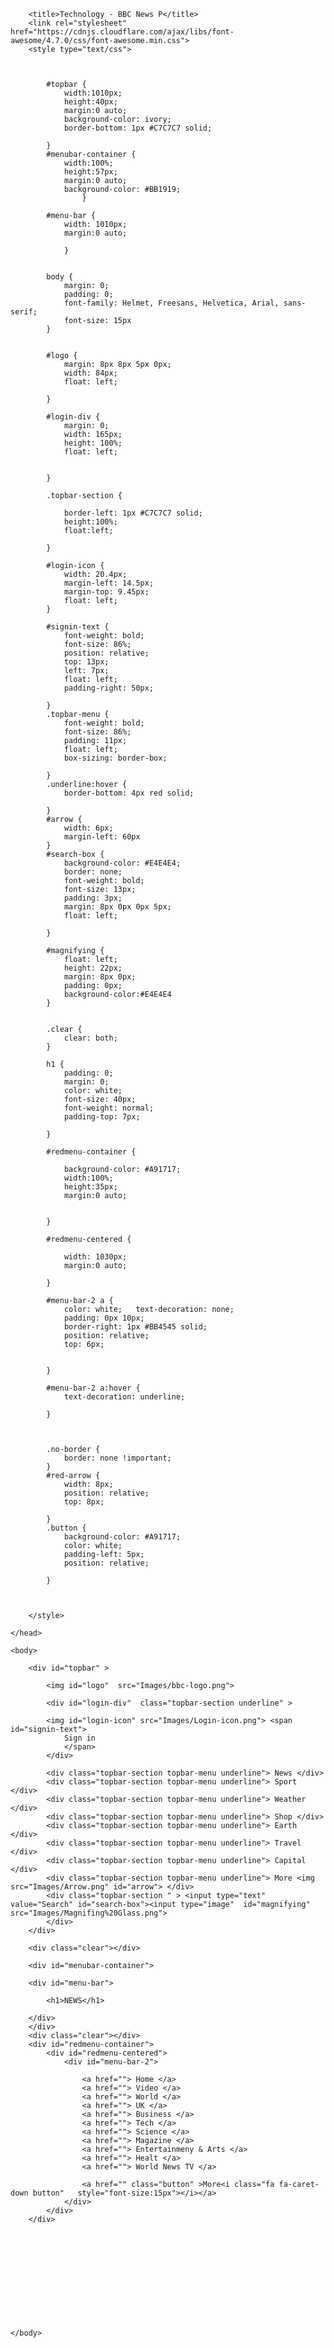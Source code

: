<!doctype html>
<html>
    <head>
        
        <title>Technology - BBC News P</title>
		<link rel="stylesheet" href="https://cdnjs.cloudflare.com/ajax/libs/font-awesome/4.7.0/css/font-awesome.min.css">
        <style type="text/css">
			
			
			
			#topbar {
				width:1010px;
				height:40px;
				margin:0 auto;
				background-color: ivory;
				border-bottom: 1px #C7C7C7 solid;
				
			}
			#menubar-container {
				width:100%;
				height:57px;
				margin:0 auto;
				background-color: #BB1919;
					}
			
			#menu-bar {
				width: 1010px;
				margin:0 auto;
							
				}
			
			
			body {
				margin: 0;
				padding: 0;
				font-family: Helmet, Freesans, Helvetica, Arial, sans-serif;
				font-size: 15px
			}
		
			
			#logo {
				margin: 8px 8px 5px 0px;
				width: 84px;
				float: left;
					
			}
			
			#login-div {
				margin: 0;
				width: 165px;
				height: 100%;
				float: left;
				
				
			}
			
			.topbar-section {
				
				border-left: 1px #C7C7C7 solid;
				height:100%;
				float:left;
				
			}
			
			#login-icon {
				width: 20.4px;
				margin-left: 14.5px;
				margin-top: 9.45px;
				float: left;
			}
			
			#signin-text {
				font-weight: bold;
				font-size: 86%;
				position: relative;
				top: 13px;
				left: 7px;
				float: left;
				padding-right: 50px;
				
			}
			.topbar-menu {
				font-weight: bold;
				font-size: 86%;
				padding: 11px;
				float: left;
				box-sizing: border-box;
				
			}
			.underline:hover {
				border-bottom: 4px red solid;
				
			}
			#arrow {
				width: 6px;
				margin-left: 60px
			}
			#search-box {
				background-color: #E4E4E4;
				border: none;
				font-weight: bold;
				font-size: 13px;
				padding: 3px;
				margin: 8px 0px 0px 5px;
				float: left;
				
			}
			
			#magnifying {
				float: left;
				height: 22px;
				margin: 8px 0px;
				padding: 0px;
				background-color:#E4E4E4
			}
			
			
			.clear {
				clear: both;
			}
			
			h1 {
				padding: 0;
				margin: 0;
				color: white;
				font-size: 40px;				
				font-weight: normal;
				padding-top: 7px;
				
			}
			
			#redmenu-container {
				
				background-color: #A91717;				
				width:100%;
				height:35px;
				margin:0 auto;
				
				
			}
			
			#redmenu-centered {
				
				width: 1030px;
				margin:0 auto;
				
			}
			
			#menu-bar-2 a {
				color: white;	text-decoration: none;	
				padding: 0px 10px;			
				border-right: 1px #BB4545 solid;
				position: relative;
				top: 6px;
				
				
			}
			
			#menu-bar-2 a:hover {
				text-decoration: underline;
				
			}
			
		
				
			.no-border {
				border: none !important;
			}
			#red-arrow {
				width: 8px;
				position: relative;
				top: 8px;
				
			}
			.button {
				background-color: #A91717;
				color: white;
				padding-left: 5px;
				position: relative;
				
			}
			
					
			
        </style> 
    
    </head>
    
    <body>
		
		<div id="topbar" >
			
			<img id="logo"  src="Images/bbc-logo.png">
			
			<div id="login-div"  class="topbar-section underline" >

			<img id="login-icon" src="Images/Login-icon.png"> <span id="signin-text">
				Sign in
				</span>				
			</div>

			<div class="topbar-section topbar-menu underline"> News </div>
			<div class="topbar-section topbar-menu underline"> Sport </div>
			<div class="topbar-section topbar-menu underline"> Weather </div>
			<div class="topbar-section topbar-menu underline"> Shop </div>
			<div class="topbar-section topbar-menu underline"> Earth </div>
			<div class="topbar-section topbar-menu underline"> Travel </div>
			<div class="topbar-section topbar-menu underline"> Capital </div>
			<div class="topbar-section topbar-menu underline"> More <img src="Images/Arrow.png" id="arrow"> </div>
			<div class="topbar-section " > <input type="text" value="Search" id="search-box"><input type="image"  id="magnifying" src="Images/Magnifing%20Glass.png"> 
			</div>		
		</div>
		
		<div class="clear"></div>
		
		<div id="menubar-container">
			
		<div id="menu-bar">
			
			<h1>NEWS</h1>
		
		</div>	 
		</div>
		<div class="clear"></div>
		<div id="redmenu-container">
			<div id="redmenu-centered">
				<div id="menu-bar-2">
		
					<a href=""> Home </a>
					<a href=""> Video </a>
					<a href=""> World </a>
					<a href=""> UK </a>
					<a href=""> Business </a>
					<a href=""> Tech </a>
					<a href=""> Science </a>
					<a href=""> Magazine </a>
					<a href=""> Entertainmeny & Arts </a>
					<a href=""> Healt </a>
					<a href=""> World News TV </a>
					
					<a href="" class="button" >More<i class="fa fa-caret-down button"   style="font-size:15px"></i></a>
				</div>
			</div>
		</div>
			
		
		
		
		
		
		
		
		
		
		
		
    </body>



</html>

